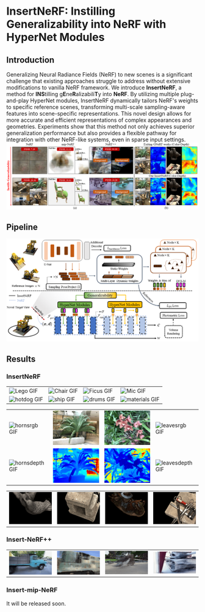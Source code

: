 # InsertNeRF: Instilling Generalizability into NeRF with HyperNet Modules

## Introduction
Generalizing Neural Radiance Fields (NeRF) to new scenes is a significant challenge that existing approaches struggle to address without extensive modifications to vanilla NeRF framework. We introduce **InsertNeRF**, a method for **INS**tilling g**E**ne**R**alizabili**T**y into **NeRF**. By utilizing multiple plug-and-play HyperNet modules, InsertNeRF dynamically tailors NeRF's weights to specific reference scenes, transforming multi-scale sampling-aware features into scene-specific representations. This novel design allows for more accurate and efficient representations of complex appearances and geometries. Experiments show that this method not only achieves superior generalization performance but also provides a flexible  pathway for integration with other NeRF-like systems, even in sparse input settings.
![Introduction in InsertNeRF](https://github.com/bbbbby-99/InsertNeRF/blob/main/gif%26image/Fig1.png)
## Pipeline
![Pipeline in InsertNeRF](https://github.com/bbbbby-99/InsertNeRF/blob/main/gif%26image/Fig2.png)
## Results
### InsertNeRF
<table>
  <tr>
    <td><img src="https://github.com/bbbbby-99/InsertNeRF/blob/main/gif%26image/lego.gif" alt="Lego GIF" width="200" /></td>
    <td><img src="https://github.com/bbbbby-99/InsertNeRF/blob/main/gif%26image/chair.gif" alt="Chair GIF" width="200" /></td>
    <td><img src="https://github.com/bbbbby-99/InsertNeRF/blob/main/gif%26image/mic.gif" alt="Ficus GIF" width="200" /></td>
    <td><img src="https://github.com/bbbbby-99/InsertNeRF/blob/main/gif%26image/ficus.gif" alt="Mic GIF" width="200" /></td>
  </tr>
  <tr>
    <td><img src="https://github.com/bbbbby-99/InsertNeRF/blob/main/gif%26image/hotdog.gif" alt="hotdog GIF" width="200" /></td>
    <td><img src="https://github.com/bbbbby-99/InsertNeRF/blob/main/gif%26image/ship.gif" alt="ship GIF" width="200" /></td>
    <td><img src="https://github.com/bbbbby-99/InsertNeRF/blob/main/gif%26image/drums.gif" alt="drums GIF" width="200" /></td>
    <td><img src="https://github.com/bbbbby-99/InsertNeRF/blob/main/gif%26image/materials.gif" alt="materials GIF" width="200" /></td>
  </tr>
</table>

<table>
  <tr>
    <td><img src="https://github.com/bbbbby-99/InsertNeRF/blob/main/gif%26image/hornsrgb.gif" alt="hornsrgb GIF" width="200" /></td>
    <td><img src="https://github.com/bbbbby-99/InsertNeRF/blob/main/gif%26image/fern.gif" alt="fernrgb GIF" width="200" /></td>
    <td><img src="https://github.com/bbbbby-99/InsertNeRF/blob/main/gif%26image/orchidsrgb.gif" alt="orchidsrgb GIF" width="200" /></td>
    <td><img src="https://github.com/bbbbby-99/InsertNeRF/blob/main/gif%26image/leavesrgb.gif" alt="leavesrgb GIF" width="200" /></td>
  </tr>
  <tr>
    <td><img src="https://github.com/bbbbby-99/InsertNeRF/blob/main/gif%26image/hornsdepth.gif" alt="hornsdepth GIF" width="200" /></td>
    <td><img src="https://github.com/bbbbby-99/InsertNeRF/blob/main/gif%26image/fern_depth.gif" alt="ferndepth GIF" width="200" /></td>
    <td><img src="https://github.com/bbbbby-99/InsertNeRF/blob/main/gif%26image/orchidsdepth.gif" alt="orchidsdepth GIF" width="200" /></td>
    <td><img src="https://github.com/bbbbby-99/InsertNeRF/blob/main/gif%26image/leavesdepth.gif" alt="leavesdepth GIF" width="200" /></td>
  </tr>
</table>

<table>
  <tr>
    <td><img src="https://github.com/bbbbby-99/InsertNeRF/blob/main/gif%26image/birdsrgb.gif" alt="birdsrgb GIF" width="200" /></td>
    <td><img src="https://github.com/bbbbby-99/InsertNeRF/blob/main/gif%26image/bricksrgb.gif" alt="bricksrgb GIF" width="200" /></td>
    <td><img src="https://github.com/bbbbby-99/InsertNeRF/blob/main/gif%26image/snowmanrgb.gif" alt="snowmanrgb GIF" width="200" /></td>
    <td><img src="https://github.com/bbbbby-99/InsertNeRF/blob/main/gif%26image/toolsrgb.gif" alt="toolsrgb GIF" width="200" /></td>
  </tr>
</table>

### Insert-NeRF++
<table>
  <tr>
    <td><img src="https://github.com/bbbbby-99/InsertNeRF/blob/main/gif%26image/Truckrgb.gif" alt="Truckrgb GIF" width="200" /></td>
    <td><img src="https://github.com/bbbbby-99/InsertNeRF/blob/main/gif%26image/Trainrgb.gif" alt="Trainrgb GIF" width="200" /></td>
    <td><img src="https://github.com/bbbbby-99/InsertNeRF/blob/main/gif%26image/Playgroundrgb.gif" alt="Playgroundrgb GIF" width="200" /></td>
    <td><img src="https://github.com/bbbbby-99/InsertNeRF/blob/main/gif%26image/M60rgb.gif" alt="M60rgb GIF" width="200" /></td>
  </tr>
</table>

### Insert-mip-NeRF
It will be released soon.
